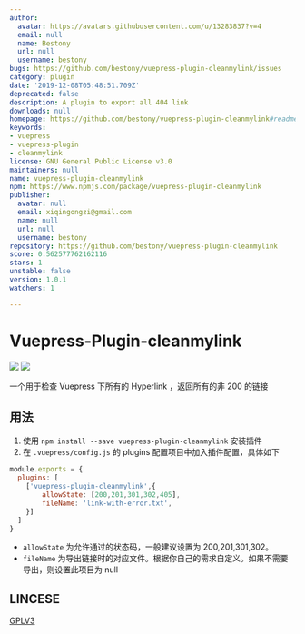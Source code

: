 ```yaml
---
author:
  avatar: https://avatars.githubusercontent.com/u/13283837?v=4
  email: null
  name: Bestony
  url: null
  username: bestony
bugs: https://github.com/bestony/vuepress-plugin-cleanmylink/issues
category: plugin
date: '2019-12-08T05:48:51.709Z'
deprecated: false
description: A plugin to export all 404 link
downloads: null
homepage: https://github.com/bestony/vuepress-plugin-cleanmylink#readme
keywords:
- vuepress
- vuepress-plugin
- cleanmylink
license: GNU General Public License v3.0
maintainers: null
name: vuepress-plugin-cleanmylink
npm: https://www.npmjs.com/package/vuepress-plugin-cleanmylink
publisher:
  avatar: null
  email: xiqingongzi@gmail.com
  name: null
  url: null
  username: bestony
repository: https://github.com/bestony/vuepress-plugin-cleanmylink
score: 0.562577762162116
stars: 1
unstable: false
version: 1.0.1
watchers: 1

---
```


# Vuepress-Plugin-cleanmylink
![](https://github.com/bestony/vuepress-plugin-cleanmylink/workflows/Node%20CI/badge.svg) ![](https://github.com/bestony/vuepress-plugin-cleanmylink/workflows/Node.js%20Package/badge.svg)

一个用于检查 Vuepress 下所有的 Hyperlink ，返回所有的非 200 的链接

## 用法

1. 使用 `npm install --save vuepress-plugin-cleanmylink` 安装插件
2. 在 `.vuepress/config.js` 的 plugins 配置项目中加入插件配置，具体如下

```javascript
module.exports = {
  plugins: [
    ['vuepress-plugin-cleanmylink',{
    	allowState: [200,201,301,302,405],
    	fileName: 'link-with-error.txt',
    }]
  ]
}
```

- `allowState` 为允许通过的状态码，一般建议设置为 200,201,301,302。
- `fileName` 为导出链接时的对应文件。根据你自己的需求自定义。如果不需要导出，则设置此项目为 null

## LINCESE

[GPLV3](LICENSE)